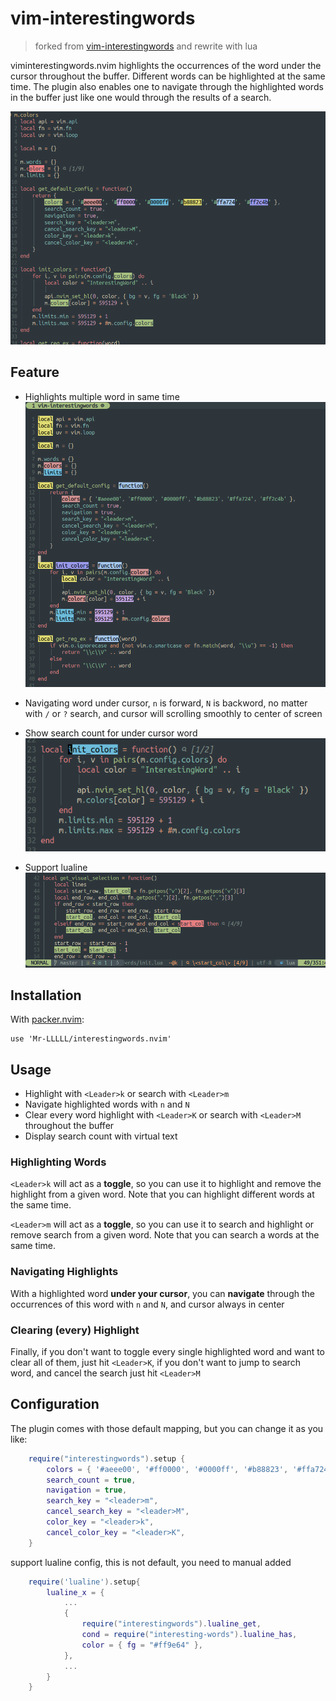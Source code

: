 # vim-interestingwords

> forked from [vim-interestingwords](https://github.com/lfv89/vim-interestingwords) and rewrite with lua


viminterestingwords.nvim highlights the occurrences of the word under the cursor throughout the buffer. Different words can be highlighted at the same time. The plugin also enables one to navigate through the highlighted words in the buffer just like one would through the results of a search.

![Screenshot](https://github.com/Mr-LLLLL/media/blob/master/vim-interesting/interesting.png)
## Feature

- Highlights multiple word in same time
![Screenshot](https://github.com/Mr-LLLLL/media/blob/master/vim-interesting/highlight.png)

- Navigating word under cursor, ``n`` is forward, ``N`` is backword, no matter with ``/`` or ``?`` search, and cursor will scrolling smoothly to center of screen

- Show search count for under cursor word
![Screenshot](https://github.com/Mr-LLLLL/media/blob/master/vim-interesting/search_count.png)

- Support lualine
![Screenshot](https://github.com/Mr-LLLLL/media/blob/master/vim-interesting/lualine.png)

## Installation

With [packer.nvim](https://github.com/wbthomason/packer.nvim):

```
use 'Mr-LLLLL/interestingwords.nvim'
```

## Usage

- Highlight with ``<Leader>k`` or search with ``<Leader>m``
- Navigate highlighted words with ``n`` and ``N``
- Clear every word highlight with ``<Leader>K`` or search with ``<Leader>M`` throughout the buffer
- Display search count with virtual text

### Highlighting Words

``<Leader>k`` will act as a **toggle**, so you can use it to highlight and remove the highlight from a given word. Note that you can highlight different words at the same time.

``<Leader>m`` will act as a **toggle**, so you can use it to search and highlight or remove search from a given word. Note that you can search a words at the same time.

### Navigating Highlights

With a highlighted word **under your cursor**, you can **navigate** through the occurrences of this word with ``n`` and ``N``, and cursor always in center

### Clearing (every) Highlight

Finally, if you don't want to toggle every single highlighted word and want to clear all of them, just hit ``<Leader>K``, if you don't want to jump to search word, and cancel the search just hit ``<Leader>M``

## Configuration

The plugin comes with those default mapping, but you can change it as you like:

``` lua
    require("interestingwords").setup {
        colors = { '#aeee00', '#ff0000', '#0000ff', '#b88823', '#ffa724', '#ff2c4b' },
        search_count = true,
        navigation = true,
        search_key = "<leader>m",
        cancel_search_key = "<leader>M",
        color_key = "<leader>k",
        cancel_color_key = "<leader>K",
    }
```

support lualine config, this is not default, you need to manual added
``` lua
    require('lualine').setup{
        lualine_x = {
            ...
            {
                require("interestingwords").lualine_get,
                cond = require("interesting-words").lualine_has,
                color = { fg = "#ff9e64" },
            },
            ...
        }
    }
```
